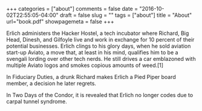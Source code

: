 +++
categories = ["about"]
comments = false
date = "2016-10-02T22:55:05-04:00"
draft = false
slug = ""
tags = ["about"]
title = "About"
url="book.pdf"
showpagemeta = false
+++

Erlich administers the Hacker Hostel, a tech incubator where Richard, Big Head, Dinesh, and Gilfoyle live and work in exchange for 10 percent of their potential businesses. Erlich clings to his glory days, when he sold aviation start-up Aviato, a move that, at least in his mind, qualifies him to be a svengali lording over other tech nerds. He still drives a car emblazoned with multiple Aviato logos and smokes copious amounts of weed.[1]

In Fiduciary Duties, a drunk Richard makes Erlich a Pied Piper board member, a decision he later regrets.

In Two Days of the Condor, it is revealed that Erlich no longer codes due to carpal tunnel syndrome.

